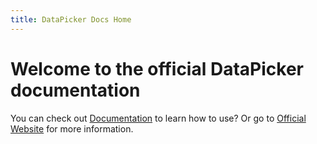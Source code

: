 ```yaml
---
title: DataPicker Docs Home
---
```


# Welcome to the official DataPicker documentation

You can check out [Documentation](/docs/introduction) to learn how to use? Or go to [Official Website](https://datapicker.byetool.com/) for more information.
